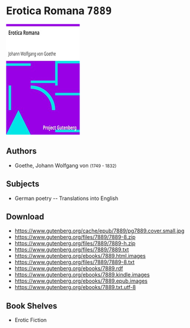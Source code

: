 # Erotica Romana <kbd>7889</kbd>

![](./cover.medium.jpg "")

## Authors


 - Goethe, Johann Wolfgang von <small>(1749 - 1832)</small>

## Subjects


 - German poetry -- Translations into English

## Download


 - https://www.gutenberg.org/cache/epub/7889/pg7889.cover.small.jpg
 - https://www.gutenberg.org/files/7889/7889-8.zip
 - https://www.gutenberg.org/files/7889/7889-h.zip
 - https://www.gutenberg.org/files/7889/7889.txt
 - https://www.gutenberg.org/ebooks/7889.html.images
 - https://www.gutenberg.org/files/7889/7889-8.txt
 - https://www.gutenberg.org/ebooks/7889.rdf
 - https://www.gutenberg.org/ebooks/7889.kindle.images
 - https://www.gutenberg.org/ebooks/7889.epub.images
 - https://www.gutenberg.org/ebooks/7889.txt.utf-8

## Book Shelves


 - Erotic Fiction
